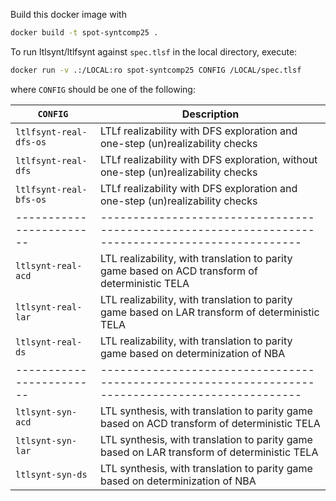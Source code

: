Build this docker image with

```sh
docker build -t spot-syntcomp25 .
```

To run ltlsynt/ltlfsynt against `spec.tlsf` in the local directory, execute:

```sh
docker run -v .:/LOCAL:ro spot-syntcomp25 CONFIG /LOCAL/spec.tlsf
```

where `CONFIG` should be one of the following:

| `CONFIG`               | Description                                                                                     |
|------------------------|-------------------------------------------------------------------------------------------------|
| `ltlfsynt-real-dfs-os` | LTLf realizability with DFS exploration and one-step (un)realizability checks                   |
| `ltlfsynt-real-dfs`    | LTLf realizability with DFS exploration, without one-step (un)realizability checks              |
| `ltlfsynt-real-bfs-os` | LTLf realizability with DFS exploration and one-step (un)realizability checks                   |
|------------------------|-------------------------------------------------------------------------------------------------|
| `ltlsynt-real-acd`     | LTL realizability, with translation to parity game based on ACD transform of deterministic TELA |
| `ltlsynt-real-lar`     | LTL realizability, with translation to parity game based on LAR transform of deterministic TELA |
| `ltlsynt-real-ds`      | LTL realizability, with translation to parity game based on determinization of NBA              |
|------------------------|-------------------------------------------------------------------------------------------------|
| `ltlsynt-syn-acd`      | LTL synthesis, with translation to parity game based on ACD transform of deterministic TELA     |
| `ltlsynt-syn-lar`      | LTL synthesis, with translation to parity game based on LAR transform of deterministic TELA     |
| `ltlsynt-syn-ds`       | LTL synthesis, with translation to parity game based on determinization of NBA                  |



